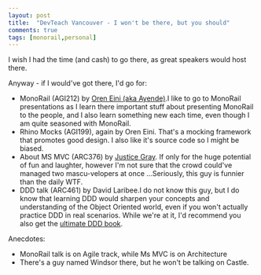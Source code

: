 ```yaml
---
layout: post
title:  "DevTeach Vancouver - I won't be there, but you should"
comments: true
tags: [monorail,personal]
---
```



I wish I had the time (and cash) to go there, as great speakers would host there.

Anyway - if I would've got there, I'd go for:

- MonoRail (AGI212) by [Oren Eini (aka Ayende)](http://www.ayende.com).I like to go to MonoRail presentations as I learn there important stuff about presenting MonoRail to the people, and I also learn something new each time, even though I am quite seasoned with MonoRail.  
- Rhino Mocks (AGI199), again by Oren Eini. That's a mocking framework that promotes good design. I also like it's source code so I might be biased.  
- About MS MVC (ARC376) by [Justice Gray](http://graysmatter.codivation.com/TheBiggestAnnouncementInDevTeach2007History.aspx). If only for the huge potential of fun and laughter, however I'm not sure that the crowd could've managed two mascu-velopers at once ...Seriously, this guy is funnier than the daily WTF.  
- DDD talk (ARC461) by David Laribee.I do not know this guy, but I do know that learning DDD would sharpen your concepts and understanding of the Object Oriented world, even if you won't actually practice DDD in real scenarios. While we're at it, I'd recommend you also get the [ultimate DDD book](http://www.amazon.com/Domain-Driven-Design-Tackling-Complexity-Software/dp/0321125215?tag=kenegoziswebl-20). 







Anecdotes:

- MonoRail talk is on Agile track, while Ms MVC is on Architecture  
- There's a guy named Windsor there, but he won't be talking on Castle.



